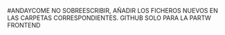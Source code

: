 #ANDAYCOME
NO SOBREESCRIBIR, AÑADIR LOS FICHEROS NUEVOS EN LAS CARPETAS CORRESPONDIENTES. GITHUB SOLO PARA LA PARTW FRONTEND

